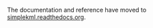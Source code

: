 The documentation and reference have moved to [simplekml.readthedocs.org](http://simplekml.readthedocs.org).